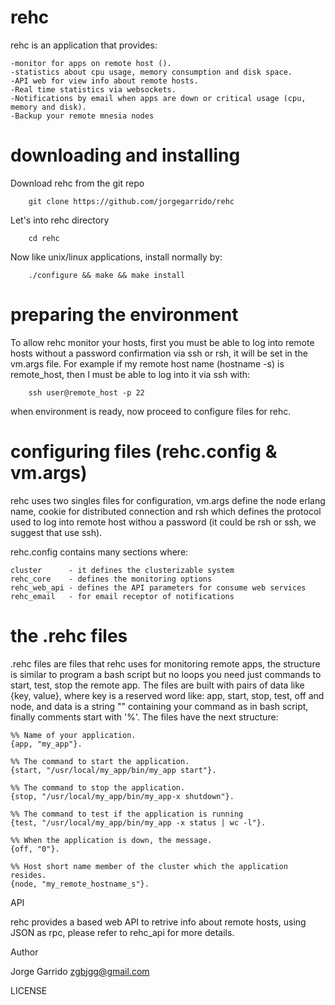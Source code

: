 rehc
====

rehc is an application that provides:

	-monitor for apps on remote host ().
	-statistics about cpu usage, memory consumption and disk space.
	-API web for view info about remote hosts.
	-Real time statistics via websockets.
	-Notifications by email when apps are down or critical usage (cpu, memory and disk).
	-Backup your remote mnesia nodes
	
	
downloading and installing
====

Download rehc from the git repo

		git clone https://github.com/jorgegarrido/rehc
		
Let's into rehc directory

		cd rehc
		
Now like unix/linux applications, install normally by:

		./configure && make && make install
	
preparing the environment
====

To allow rehc monitor your hosts, first you must be able to log into remote hosts without a password confirmation via
ssh or rsh, it will be set in the vm.args file.
For example if my remote host name (hostname -s) is remote_host, then I must be able to log into it via ssh with:

		ssh user@remote_host -p 22
		

when environment is ready, now proceed to configure files for rehc.

configuring files (rehc.config & vm.args)
====

rehc uses two singles files for configuration, vm.args define the node erlang name, cookie for distributed connection
and rsh which defines the protocol used to log into remote host withou a password (it could be rsh or ssh, we 
suggest that use ssh).

rehc.config contains many sections where:

	cluster      - it defines the clusterizable system
	rehc_core    - defines the monitoring options
	rehc_web_api - defines the API parameters for consume web services
	rehc_email   - for email receptor of notifications


the .rehc files
====

.rehc files are files that rehc uses for monitoring remote apps, the structure is similar to program a 
bash script but no loops you need just commands to start, test, stop the remote app. The files are built 
with pairs of data like {key, value}, where key is a reserved word like: app, start, stop, test, off and node,
and data is a string "" containing your command as in bash script, finally comments start with '%'.
The files have the next structure:

	%% Name of your application.
	{app, "my_app"}.

	%% The command to start the application.
	{start, "/usr/local/my_app/bin/my_app start"}.

	%% The command to stop the application.
	{stop, "/usr/local/my_app/bin/my_app-x shutdown"}.

	%% The command to test if the application is running
	{test, "/usr/local/my_app/bin/my_app -x status | wc -l"}.

	%% When the application is down, the message.
	{off, "0"}.
	
	%% Host short name member of the cluster which the application resides.
	{node, "my_remote_hostname_s"}.
	

API

rehc provides a based web API to retrive info about remote hosts, using JSON as rpc, please
refer to rehc_api for more details.


Author

Jorge Garrido <zgbjgg@gmail.com>

LICENSE	


			
			
			
			
